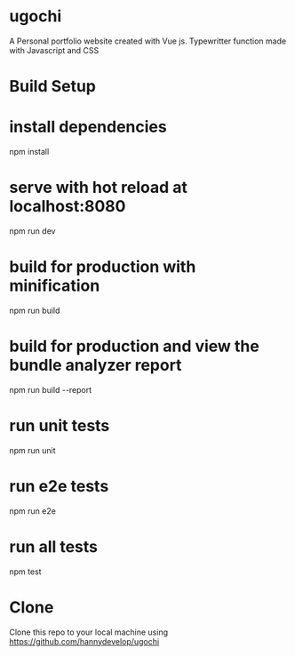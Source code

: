 # ugochi
A Personal portfolio website created with Vue js. Typewritter function made with Javascript and CSS

# Build Setup
# install dependencies
npm install

# serve with hot reload at localhost:8080
npm run dev

# build for production with minification
npm run build

# build for production and view the bundle analyzer report
npm run build --report

# run unit tests
npm run unit

# run e2e tests
npm run e2e

# run all tests
npm test

# Clone
Clone this repo to your local machine using https://github.com/hannydevelop/ugochi
